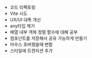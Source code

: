 - 코드 리팩토링
- Vite 시도
- UX/UI 대폭 개선
- any타입 제거
- 배열 내부 객체 정렬 함수에 대해 공부
- 컴포넌트를 저장해서 공유 가능하게 만들기
- 마우스 호버했을때 변함
- 스타일에 트렌지션 추가